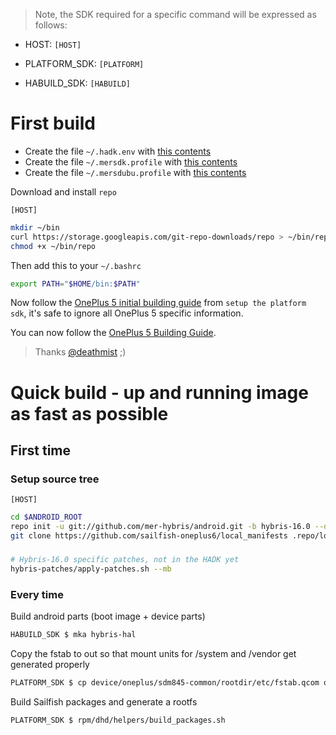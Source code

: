 > Note, the SDK required for a specific command will be expressed as follows:

* HOST: `[HOST]`

* PLATFORM_SDK: `[PLATFORM]`

* HABUILD_SDK: `[HABUILD]`

# First build

* Create the file `~/.hadk.env` with [this contents](files/.hadk.env)
* Create the file `~/.mersdk.profile` with [this contents](files/.mersdk.profile)
* Create the file `~/.mersdubu.profile` with [this contents](files/.mersdkubu.profile)

Download and install `repo`

`[HOST]`
```sh
mkdir ~/bin
curl https://storage.googleapis.com/git-repo-downloads/repo > ~/bin/repo
chmod +x ~/bin/repo
```

Then add this to your `~/.bashrc`
```sh
export PATH="$HOME/bin:$PATH"
```

Now follow the [OnePlus 5 initial building guide](https://github.com/sailfishos-oneplus5/important/blob/master/INITIAL-BUILDING.md#setup-the-platform-sdk) from `setup the platform sdk`, it's safe to ignore all OnePlus 5 specific information.

You can now follow the [OnePlus 5 Building Guide](https://github.com/sailfishos-oneplus5/important/blob/master/BUILDING.md).

> Thanks [@deathmist](https://github.com/JamiKettunen) ;)


# Quick build - up and running image as fast as possible



## First time

### Setup source tree

`[HOST]`
```sh
cd $ANDROID_ROOT
repo init -u git://github.com/mer-hybris/android.git -b hybris-16.0 --depth 1
git clone https://github.com/sailfish-oneplus6/local_manifests .repo/local_manifests
```

### 

```sh
# Hybris-16.0 specific patches, not in the HADK yet
hybris-patches/apply-patches.sh --mb
```

### Every time


Build android parts (boot image + device parts)
```sh
HABUILD_SDK $ mka hybris-hal
```

Copy the fstab to out so that mount units for /system and /vendor get generated properly

```sh
PLATFORM_SDK $ cp device/oneplus/sdm845-common/rootdir/etc/fstab.qcom out/target/product/enchilada/root/
```

Build Sailfish packages and generate a rootfs

```sh
PLATFORM_SDK $ rpm/dhd/helpers/build_packages.sh
```
